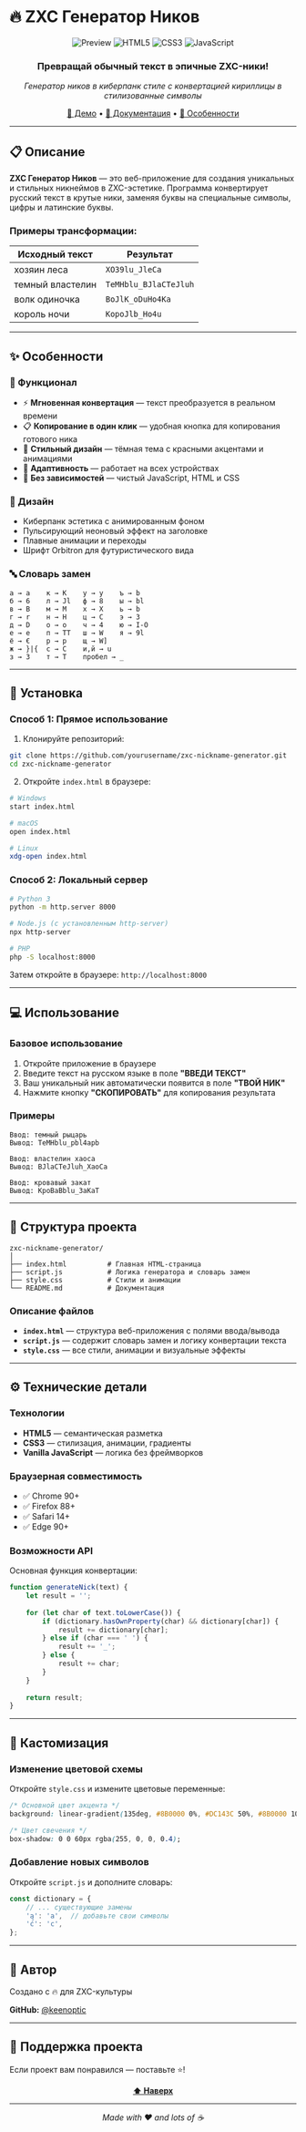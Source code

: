 # 🔥 ZXC Генератор Ников

<div align="center">

![Preview](https://img.shields.io/badge/Status-Active-success?style=for-the-badge)
![HTML5](https://img.shields.io/badge/HTML5-E34F26?style=for-the-badge&logo=html5&logoColor=white)
![CSS3](https://img.shields.io/badge/CSS3-1572B6?style=for-the-badge&logo=css3&logoColor=white)
![JavaScript](https://img.shields.io/badge/JavaScript-F7DF1E?style=for-the-badge&logo=javascript&logoColor=black)

### **Превращай обычный текст в эпичные ZXC-ники!** 

*Генератор ников в киберпанк стиле с конвертацией кириллицы в стилизованные символы*

[🚀 Демо](#) • [📖 Документация](#установка) • [🎨 Особенности](#особенности)

</div>

---

## 📋 Описание

**ZXC Генератор Ников** — это веб-приложение для создания уникальных и стильных никнеймов в ZXC-эстетике. Программа конвертирует русский текст в крутые ники, заменяя буквы на специальные символы, цифры и латинские буквы.

### Примеры трансформации:

| Исходный текст | Результат |
|----------------|-----------|
| хозяин леса | `XO39lu_JleCa` |
| темный властелин | `TeMHblu_BJlaCTeJluh` |
| волк одиночка | `BoJlK_oDuHo4Ka` |
| король ночи | `KopoJlb_Ho4u` |

---

## ✨ Особенности

### 🎯 Функционал
- ⚡ **Мгновенная конвертация** — текст преобразуется в реальном времени
- 📋 **Копирование в один клик** — удобная кнопка для копирования готового ника
- 🎨 **Стильный дизайн** — тёмная тема с красными акцентами и анимациями
- 📱 **Адаптивность** — работает на всех устройствах
- 🚀 **Без зависимостей** — чистый JavaScript, HTML и CSS

### 🎨 Дизайн
- Киберпанк эстетика с анимированным фоном
- Пульсирующий неоновый эффект на заголовке
- Плавные анимации и переходы
- Шрифт Orbitron для футуристического вида

### 🔤 Словарь замен
```
а → a    к → K    у → y    ъ → b
б → 6    л → Jl   ф → 8    ы → bl
в → B    м → M    х → X    ь → b
г → r    н → H    ц → C    э → 3
д → D    о → o    ч → 4    ю → I-O
е → e    п → TT   ш → W    я → 9l
ё → €    р → p    щ → W]
ж → }|{  с → C    и,й → u
з → 3    т → T    пробел → _
```

---

## 🚀 Установка

### Способ 1: Прямое использование

1. Клонируйте репозиторий:
```bash
git clone https://github.com/yourusername/zxc-nickname-generator.git
cd zxc-nickname-generator
```

2. Откройте `index.html` в браузере:
```bash
# Windows
start index.html

# macOS
open index.html

# Linux
xdg-open index.html
```

### Способ 2: Локальный сервер

```bash
# Python 3
python -m http.server 8000

# Node.js (с установленным http-server)
npx http-server

# PHP
php -S localhost:8000
```

Затем откройте в браузере: `http://localhost:8000`

---

## 💻 Использование

### Базовое использование

1. Откройте приложение в браузере
2. Введите текст на русском языке в поле **"ВВЕДИ ТЕКСТ"**
3. Ваш уникальный ник автоматически появится в поле **"ТВОЙ НИК"**
4. Нажмите кнопку **"СКОПИРОВАТЬ"** для копирования результата

### Примеры

```
Ввод: темный рыцарь
Вывод: TeMHblu_pbl4apb

Ввод: властелин хаоса
Вывод: BJlaCTeJluh_XaoCa

Ввод: кровавый закат
Вывод: KpoBaBblu_3aKaT
```

---

## 📁 Структура проекта

```
zxc-nickname-generator/
│
├── index.html          # Главная HTML-страница
├── script.js           # Логика генератора и словарь замен
├── style.css           # Стили и анимации
└── README.md           # Документация
```

### Описание файлов

- **`index.html`** — структура веб-приложения с полями ввода/вывода
- **`script.js`** — содержит словарь замен и логику конвертации текста
- **`style.css`** — все стили, анимации и визуальные эффекты

---

## ⚙️ Технические детали

### Технологии
- **HTML5** — семантическая разметка
- **CSS3** — стилизация, анимации, градиенты
- **Vanilla JavaScript** — логика без фреймворков

### Браузерная совместимость
- ✅ Chrome 90+
- ✅ Firefox 88+
- ✅ Safari 14+
- ✅ Edge 90+

### Возможности API

Основная функция конвертации:

```javascript
function generateNick(text) {
    let result = '';
    
    for (let char of text.toLowerCase()) {
        if (dictionary.hasOwnProperty(char) && dictionary[char]) {
            result += dictionary[char];
        } else if (char === ' ') {
            result += '_';
        } else {
            result += char;
        }
    }
    
    return result;
}
```

---

## 🎨 Кастомизация

### Изменение цветовой схемы

Откройте `style.css` и измените цветовые переменные:

```css
/* Основной цвет акцента */
background: linear-gradient(135deg, #8B0000 0%, #DC143C 50%, #8B0000 100%);

/* Цвет свечения */
box-shadow: 0 0 60px rgba(255, 0, 0, 0.4);
```

### Добавление новых символов

Откройте `script.js` и дополните словарь:

```javascript
const dictionary = {
    // ... существующие замены
    'ą': 'a',  // добавьте свои символы
    'ć': 'c',
};
```

---

## 👤 Автор

Создано с 🔥 для ZXC-культуры

**GitHub:** [@keenoptic](https://github.com/keenoptic)

---

## 🌟 Поддержка проекта

Если проект вам понравился — поставьте ⭐️!

<div align="center">

**[⬆ Наверх](#-zxc-генератор-ников)**

---

*Made with ❤️ and lots of ☕*

</div>
